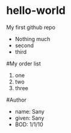 # hello-world
My first github repo 
* Nothing much
* second
* third

#My order list
1. one
2. two
3. three

#Author
* name: Sany
* given: Sany
* BOD: 1/1/10
